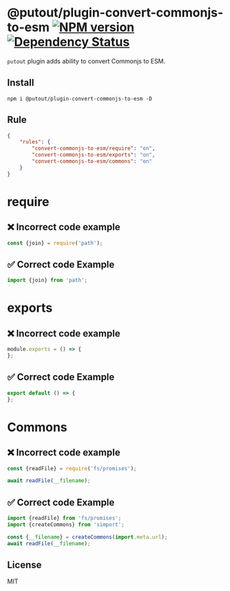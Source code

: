 # @putout/plugin-convert-commonjs-to-esm [![NPM version][NPMIMGURL]][NPMURL] [![Dependency Status][DependencyStatusIMGURL]][DependencyStatusURL]

[NPMIMGURL]: https://img.shields.io/npm/v/@putout/plugin-convert-commonjs-to-esm.svg?style=flat&longCache=true
[NPMURL]: https://npmjs.org/package/@putout/plugin-convert-commonjs-to-esm"npm"
[DependencyStatusURL]: https://david-dm.org/coderaiser/putout?path=packages/plugin-convert-commonjs-to-esm
[DependencyStatusIMGURL]: https://david-dm.org/coderaiser/putout.svg?path=packages/plugin-convert-commonjs-to-esm

`putout` plugin adds ability to convert Commonjs to ESM.

## Install

```
npm i @putout/plugin-convert-commonjs-to-esm -D
```

## Rule

```json
{
    "rules": {
        "convert-commonjs-to-esm/require": "on",
        "convert-commonjs-to-esm/exports": "on",
        "convert-commonjs-to-esm/commons": "on"
    }
}
```

# require

## ❌ Incorrect code example

```js
const {join} = require('path');
```

## ✅ Correct code Example

```js
import {join} from 'path';
```

# exports

## ❌ Incorrect code example

```js
module.exports = () => {
};
```

## ✅ Correct code Example

```js
export default () => {
};
```

# Commons

## ❌ Incorrect code example

```js
const {readFile} = require('fs/promises');

await readFile(__filename);
```

## ✅ Correct code Example

```js
import {readFile} from 'fs/promises';
import {createCommons} from 'simport';

const {__filename} = createCommons(import.meta.url);
await readFile(__filename);
```

## License

MIT
